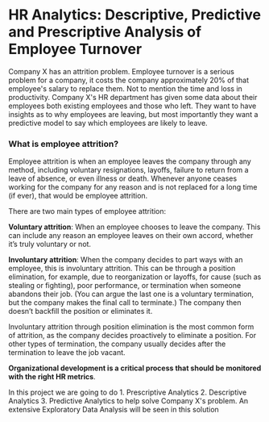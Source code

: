 # HR Analytics: Descriptive, Predictive and Prescriptive Analysis of Employee Turnover
Company X has an attrition problem. Employee turnover is a serious problem for a company, it costs the company approximately 20% of that employee's salary to replace them. Not to mention the time and loss in productivity. Company X's HR department has given some data about their employees both existing employees and those who left. They want to have insights as to why employees are leaving, but most importantly they want a predictive model to say which employees are likely to leave.

### What is employee attrition?

Employee attrition is when an employee leaves the company through any method, including voluntary resignations, layoffs, failure to return from a leave of absence, or even illness or death. Whenever anyone ceases working for the company for any reason and is not replaced for a long time (if ever), that would be employee attrition.

There are two main types of employee attrition:

**Voluntary attrition**: When an employee chooses to leave the company. This can include any reason an employee leaves on their own accord, whether it’s truly voluntary or not. 

**Involuntary attrition**: When the company decides to part ways with an employee, this is involuntary attrition. This can be through a position elimination, for example, due to reorganization or layoffs, for cause (such as stealing or fighting), poor performance, or termination when someone abandons their job. (You can argue the last one is a voluntary termination, but the company makes the final call to terminate.) The company then doesn’t backfill the position or eliminates it.

Involuntary attrition through position elimination is the most common form of attrition, as the company decides proactively to eliminate a position. For other types of termination, the company usually decides after the termination to leave the job vacant.

**Organizational development is a critical process that should be monitored with the right HR metrics**. 

In this project we are going to do 1. Prescriptive Analytics 2. Descriptive Analytics 3. Predictive Analytics to help solve Company X's problem. An extensive Exploratory Data Analysis will be seen in this solution

